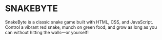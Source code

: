 # SNAKEBYTE
SnakeByte is a classic snake game built with HTML, CSS, and JavaScript. Control a vibrant red snake, munch on green food, and grow as long as you can without hitting the walls—or yourself!
